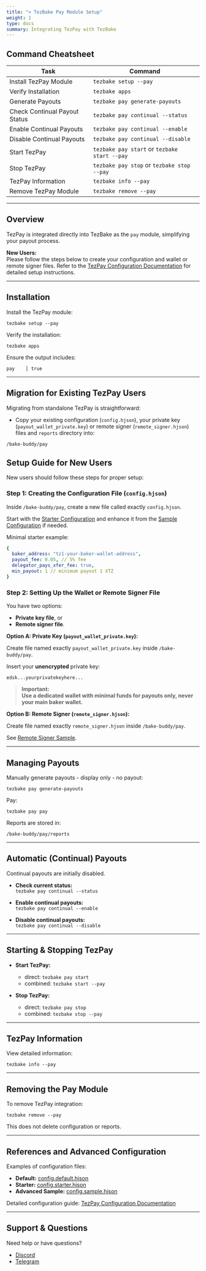 ```yaml
---
title: "> TezBake Pay Module Setup"
weight: 1
type: docs
summary: Integrating TezPay with TezBake
---
```


## Command Cheatsheet

| Task                           | Command                               |
| ------------------------------ | ------------------------------------- |
| Install TezPay Module          | `tezbake setup --pay`                 |
| Verify Installation            | `tezbake apps`                        |
| Generate Payouts               | `tezbake pay generate-payouts`        |
| Check Continual Payout Status  | `tezbake pay continual --status`      |
| Enable Continual Payouts       | `tezbake pay continual --enable`      |
| Disable Continual Payouts      | `tezbake pay continual --disable`     |
| Start TezPay                   | `tezbake pay start` or `tezbake start --pay` |
| Stop TezPay                    | `tezbake pay stop` or `tezbake stop --pay` |
| TezPay Information             | `tezbake info --pay`                  |
| Remove TezPay Module           | `tezbake remove --pay`                |

---

## Overview

TezPay is integrated directly into TezBake as the `pay` module, simplifying your payout process.

**New Users:**  
Please follow the steps below to create your configuration and wallet or remote signer files. Refer to the [TezPay Configuration Documentation](https://github.com/tez-capital/tezpay/blob/main/docs/configuration/) for detailed setup instructions.

---

## Installation

Install the TezPay module:

`tezbake setup --pay`

Verify the installation:

`tezbake apps`

Ensure the output includes:
``` 
pay    │ true
```

---

## Migration for Existing TezPay Users

Migrating from standalone TezPay is straightforward:

- Copy your existing configuration (`config.hjson`), your private key (`payout_wallet_private.key`) or remote signer (`remote_signer.hjson`) files and `reports` directory into:

``` 
/bake-buddy/pay
```

## Setup Guide for New Users

New users should follow these steps for proper setup:

### Step 1: Creating the Configuration File (`config.hjson`)

Inside `/bake-buddy/pay`, create a new file called exactly `config.hjson`.

Start with the [Starter Configuration](https://github.com/tez-capital/tezpay/blob/main/docs/configuration/config.starter.hjson) and enhance it from the [Sample Configuration](https://github.com/tez-capital/tezpay/blob/main/docs/configuration/config.sample.hjson) if needed.

Minimal starter example:

```yaml
{
  baker_address: "tz1-your-baker-wallet-address",
  payout_fee: 0.05, // 5% fee
  delegator_pays_xfer_fee: true,
  min_payout: 1 // minimum payout 1 XTZ
}
```

### Step 2: Setting Up the Wallet or Remote Signer File

You have two options:

- **Private key file**, or
- **Remote signer file**.

**Option A: Private Key (`payout_wallet_private.key`):**

Create file named exactly `payout_wallet_private.key` inside `/bake-buddy/pay`.

Insert your **unencrypted** private key:

```
edsk...yourprivatekeyhere...
```

> **Important:**  
> **Use a dedicated wallet with minimal funds for payouts only, never your main baker wallet.**

**Option B: Remote Signer (`remote_signer.hjson`):**

Create file named exactly `remote_signer.hjson` inside `/bake-buddy/pay`.

See [Remote Signer Sample](https://github.com/tez-capital/tezpay/blob/main/docs/configuration/remote_signer.sample.hjson).

---

## Managing Payouts

Manually generate payouts - display only - no payout:

`tezbake pay generate-payouts`

Pay:

`tezbake pay pay`

Reports are stored in:

```
/bake-buddy/pay/reports
```

---

## Automatic (Continual) Payouts

Continual payouts are initially disabled.

- **Check current status:**  
  `tezbake pay continual --status`

- **Enable continual payouts:**  
  `tezbake pay continual --enable`

- **Disable continual payouts:**  
  `tezbake pay continual --disable`

---

## Starting & Stopping TezPay

- **Start TezPay:**
  - direct: `tezbake pay start`
  - combined: `tezbake start --pay`

- **Stop TezPay:**
  - direct: `tezbake pay stop`
  - combined: `tezbake stop --pay`

---

## TezPay Information

View detailed information:

`tezbake info --pay`

---

## Removing the Pay Module

To remove TezPay integration:

`tezbake remove --pay`

This does not delete configuration or reports.

---

## References and Advanced Configuration

Examples of configuration files:

- **Default:** [config.default.hjson](https://github.com/tez-capital/tezpay/blob/main/docs/configuration/config.default.hjson)  
- **Starter:** [config.starter.hjson](https://github.com/tez-capital/tezpay/blob/main/docs/configuration/config.starter.hjson)  
- **Advanced Sample:** [config.sample.hjson](https://github.com/tez-capital/tezpay/blob/main/docs/configuration/config.sample.hjson)

Detailed configuration guide: [TezPay Configuration Documentation](https://github.com/tez-capital/tezpay/blob/main/docs/configuration/)

---

## Support & Questions

Need help or have questions?

- [Discord](https://discord.gg/cVGMA4MaNM)  
- [Telegram](https://t.me/tezcapital)
